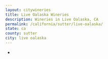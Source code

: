 ```yaml
---
layout: citywineries
title: Live Oalaska Wineries
description: Wineries in Live Oalaska, CA
permalink: /california/sutter/live-oalaska/
state: ca
county: sutter
city: live oalaska
---
```

-
